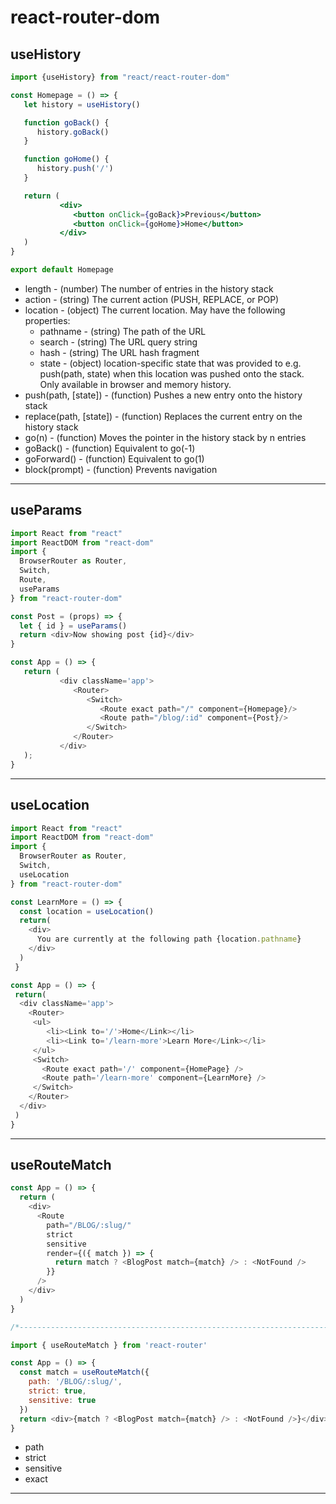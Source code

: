 # react-router-dom

## useHistory

```jsx
import {useHistory} from "react/react-router-dom"

const Homepage = () => {
   let history = useHistory()

   function goBack() {
      history.goBack()
   }

   function goHome() {
      history.push('/')
   }

   return (
           <div>
              <button onClick={goBack}>Previous</button>
              <button onClick={goHome}>Home</button>
           </div>
   )
}

export default Homepage
```
 - length - (number) The number of entries in the history stack
 - action - (string) The current action (PUSH, REPLACE, or POP)
 - location - (object) The current location. May have the following properties:
   - pathname - (string) The path of the URL
   - search - (string) The URL query string
   - hash - (string) The URL hash fragment
   - state - (object) location-specific state that was provided to e.g. push(path, state) when this location was pushed onto the stack. Only available in browser and memory history.
 - push(path, [state]) - (function) Pushes a new entry onto the history stack
 - replace(path, [state]) - (function) Replaces the current entry on the history stack
 - go(n) - (function) Moves the pointer in the history stack by n entries
 - goBack() - (function) Equivalent to go(-1)
 - goForward() - (function) Equivalent to go(1)
 - block(prompt) - (function) Prevents navigation
<hr/>

## useParams
```js
import React from "react"
import ReactDOM from "react-dom"
import {
  BrowserRouter as Router,
  Switch,
  Route,
  useParams
} from "react-router-dom"

const Post = (props) => {
  let { id } = useParams()
  return <div>Now showing post {id}</div>
}

const App = () => {
   return (
           <div className='app'>
              <Router>
                 <Switch>
                    <Route exact path="/" component={Homepage}/>
                    <Route path="/blog/:id" component={Post}/>
                 </Switch>
              </Router>
           </div>
   );
}
```
<hr/>

## useLocation
```js
import React from "react"
import ReactDOM from "react-dom"
import {
  BrowserRouter as Router,
  Switch,
  useLocation
} from "react-router-dom"

const LearnMore = () => {
  const location = useLocation()
  return(
    <div>
      You are currently at the following path {location.pathname}
    </div>
  )
 }

const App = () => {
 return(
  <div className='app'>
    <Router>
     <ul>
        <li><Link to='/'>Home</Link></li>
        <li><Link to='/learn-more'>Learn More</Link></li>
     </ul>
     <Switch>
       <Route exact path='/' component={HomePage} />
       <Route path='/learn-more' component={LearnMore} />
     </Switch>
    </Router>
  </div>
 )
}
```
<hr/>

## useRouteMatch
```js
const App = () => {
  return (
    <div>
      <Route
        path="/BLOG/:slug/"
        strict
        sensitive
        render={({ match }) => {
          return match ? <BlogPost match={match} /> : <NotFound />
        }}
      />
    </div>
  )
}

/*-----------------------------------------------------------------------------*/

import { useRouteMatch } from 'react-router'

const App = () => {
  const match = useRouteMatch({
    path: '/BLOG/:slug/',
    strict: true,
    sensitive: true
  })
  return <div>{match ? <BlogPost match={match} /> : <NotFound />}</div>
}
```
- path
- strict
- sensitive
- exact
<hr/>
